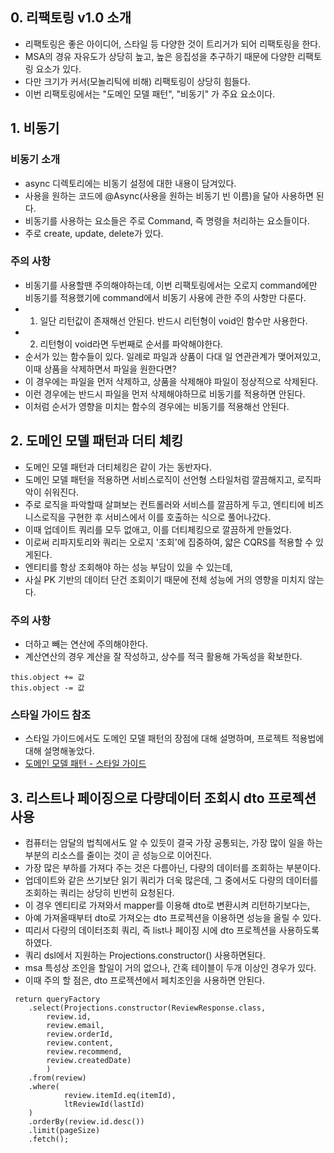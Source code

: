 ## 0. 리팩토링 v1.0 소개
* 리팩토링은 좋은 아이디어, 스타일 등 다양한 것이 트리거가 되어 리팩토링을 한다.
* MSA의 경유 자유도가 상당히 높고, 높은 응집성을 추구하기 때문에 다양한 리팩토링 요소가 있다.
* 다만 크기가 커서(모놀리틱에 비해) 리팩토링이 상당히 힘들다.
* 이번 리팩토링에서는 "도메인 모델 패턴", "비동기" 가 주요 요소이다.

## 1. 비동기
### 비동기 소개
* async 디렉토리에는 비동기 설정에 대한 내용이 담겨있다.
* 사용을 원하는 코드에 @Async(사용을 원하는 비동기 빈 이름)을 달아 사용하면 된다.
* 비동기를 사용하는 요소들은 주로 Command, 즉 명령을 처리하는 요소들이다.
* 주로 create, update, delete가 있다.
### 주의 사항
* 비동기를 사용할땐 주의해야하는데, 이번 리팩토링에서는 오로지 command에만 비동기를 적용했기에 command에서 비동기 사용에 관한 주의 사항만 다룬다.
* 1. 일단 리턴값이 존재해선 안된다. 반드시 리턴형이 void인 함수만 사용한다.
* 2. 리턴형이 void라면 두번째로 순서를 파악해야한다.
* 순서가 있는 함수들이 있다. 일례로 파일과 상품이 다대 일 연관관계가 맺어져있고, 이때 상품을 삭제하면서 파일을 원한다면?
* 이 경우에는 파일을 먼저 삭제하고, 상품을 삭제해야 파일이 정상적으로 삭제된다.
* 이런 경우에는 반드시 파일을 먼저 삭제해야하므로 비동기를 적용하면 안된다.
* 이처럼 순서가 영향을 미치는 함수의 경우에는 비동기를 적용해선 안된다.

## 2. 도메인 모델 패턴과 더티 체킹
* 도메인 모델 패턴과 더티체킹은 같이 가는 동반자다.
* 도메인 모델 패턴을 적용하면 서비스로직이 선언형 스타일처럼 깔끔해지고, 로직파악이 쉬워진다.
* 주로 로직을 파악할때 살펴보는 컨트롤러와 서비스를 깔끔하게 두고, 엔티티에 비즈니스로직을 구현한 후 서비스에서 이를 호출하는 식으로 풀어나갔다.
* 이때 업데이트 쿼리를 모두 없애고, 이를 더티체킹으로 깔끔하게 만들었다.
* 이로써 리파지토리와 쿼리는 오로지 '조회'에 집중하여, 얇은 CQRS를 적용할 수 있게된다.
* 엔티티를 항상 조회해야 하는 성능 부담이 있을 수 있는데,
* 사실 PK 기반의 데이터 단건 조회이기 때문에 전체 성능에 거의 영향을 미치지 않는다.
### 주의 사항
* 더하고 빼는 연산에 주의해야한다.
* 계산연산의 경우 계산을 잘 작성하고, 상수를 적극 활용해 가독성을 확보한다.
```
this.object += 값
this.object -= 값
```
### 스타일 가이드 참조
* 스타일 가이드에서도 도메인 모델 패턴의 장점에 대해 설명하며, 프로젝트 적용법에 대해 설명해놓았다.
* [도메인 모델 패턴 - 스타일 가이드](https://github.com/liveforone/study/blob/main/%5B%EB%82%98%EB%A7%8C%EC%9D%98%20%EC%8A%A4%ED%83%80%EC%9D%BC%20%EA%B0%80%EC%9D%B4%EB%93%9C%5D/q.%20%EB%8F%84%EB%A9%94%EC%9D%B8%20%EB%AA%A8%EB%8D%B8%20%ED%8C%A8%ED%84%B4(%EB%8D%94%ED%8B%B0%EC%B2%B4%ED%82%B9).md)

## 3. 리스트나 페이징으로 다량데이터 조회시 dto 프로젝션 사용
* 컴퓨터는 암달의 법칙에서도 알 수 있듯이 결국 가장 공통되는, 가장 많이 일을 하는 부분의 리소스를 줄이는 것이 곧 성능으로 이어진다.
* 가장 많은 부하를 가져다 주는 것은 다름아닌, 다량의 데이터를 조회하는 부분이다.
* 업데이트와 같은 쓰기보단 읽기 쿼리가 더욱 많은데, 그 중에서도 다량의 데이터를 조회하는 쿼리는 상당히 빈번히 요청된다.
* 이 경우 엔티티로 가져와서 mapper를 이용해 dto로 변환시켜 리턴하기보다는,
* 아예 가져올때부터 dto로 가져오는 dto 프로젝션을 이용하면 성능을 올릴 수 있다.
* 띠리서 다량의 데이터조회 쿼리, 즉 list나 페이징 시에 dto 프로젝션을 사용하도록 하였다.
* 쿼리 dsl에서 지원하는 Projections.constructor() 사용하면된다.
* msa 특성상 조인을 할일이 거의 없으나, 간혹 테이블이 두개 이상인 경우가 있다.
* 이때 주의 할 점은, dto 프로젝션에서 페치조인을 사용하면 안된다.
```
 return queryFactory
    .select(Projections.constructor(ReviewResponse.class,
        review.id,
        review.email,
        review.orderId,
        review.content,
        review.recommend,
        review.createdDate)
        )
    .from(review)
    .where(
            review.itemId.eq(itemId),
            ltReviewId(lastId)
    )
    .orderBy(review.id.desc())
    .limit(pageSize)
    .fetch();
```